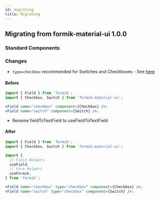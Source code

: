 ```yaml
---
id: migrating
title: Migrating
---
```


## Migrating from formik-material-ui 1.0.0

### Standard Components

### Changes

- `type=checkbox` recommended for Switches and Checkboxes - See [here](https://jaredpalmer.com/formik/docs/migrating-v2#checkboxes-and-select-multiple)

#### Before

```jsx
import { Field } from 'formik';
import { Checkbox, Switch } from 'formik-material-ui';

<Field name="checkbox" component={Checkbox} />;
<Field name="switch" component={Switch} />;
```

- Rename fieldToTextField to useFieldToTextField

#### After

```jsx
import { Field } from 'formik';
import { Checkbox, Switch } from 'formik-material-ui';

import {
  // Field Helpers
  useField,
  // Form Helpers
  useFormik,
} from 'formik';

<Field name="checkbox" type="checkbox" component={Checkbox} />;
<Field name="switch" type="checkbox" component={Switch} />;
```
